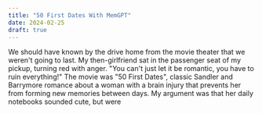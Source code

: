 ```yaml
---
title: "50 First Dates With MemGPT"
date: 2024-02-25
draft: true
---
```

We should have known by the drive home from the movie theater that we weren't going to last. My then-girlfriend sat in the passenger seat of my pickup, turning red with anger. "You can't just let it be romantic, you have to ruin everything!" The movie was "50 First Dates", classic Sandler and Barrymore romance about a woman with a brain injury that prevents her from forming new memories between days. My argument was that her daily notebooks sounded cute, but were 
<!--stackedit_data:
eyJoaXN0b3J5IjpbMTIyNjYxNTMyMSwtMTQzMDUxNDgxLDQ3Nz
E3ODgwMF19
-->